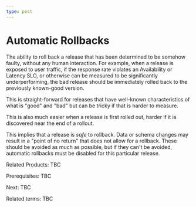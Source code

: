 ```yaml
---
type: post
---
```

# Automatic Rollbacks

The ability to roll back a release that has been determined to be somehow faulty, without any human interaction.
For example, when a release is exposed to user traffic, if the response rate violates an Availability or Latency SLO, or otherwise can be measured to be significantly underperforming, the bad release should be immediately rolled back to the previously known-good version.

This is straight-forward for releases that have well-known characteristics of what is "good" and "bad" but can be tricky if that is harder to measure.

This is also much easier when a release is first rolled out, harder if it is discovered near the end of a rollout.

This implies that a release is *safe* to rollback. Data or schema changes may result in a "point of no return" that does not allow for a rollback.  These should be avoided as much as possible, but if they can't be avoided, automatic rollbacks must be disabled for this particular release.

Related Products: TBC

Prerequisites: TBC

Next: TBC

Related terms: TBC
